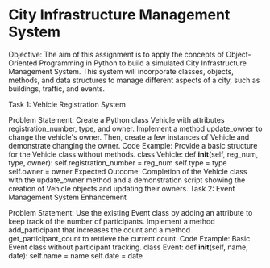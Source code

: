 
# City Infrastructure Management System

Objective: The aim of this assignment is to apply the concepts of Object-Oriented Programming in Python to build a simulated City Infrastructure Management System. This system will incorporate classes, objects, methods, and data structures to manage different aspects of a city, such as buildings, traffic, and events.

Task 1: Vehicle Registration System

Problem Statement: Create a Python class Vehicle with attributes registration_number, type, and owner. Implement a method update_owner to change the vehicle's owner. Then, create a few instances of Vehicle and demonstrate changing the owner.
Code Example: Provide a basic structure for the Vehicle class without methods.
    class Vehicle:
        def __init__(self, reg_num, type, owner):
            self.registration_number = reg_num
            self.type = type
            self.owner = owner
Expected Outcome: Completion of the Vehicle class with the update_owner method and a demonstration script showing the creation of Vehicle objects and updating their owners.
Task 2: Event Management System Enhancement

Problem Statement: Use the existing Event class by adding an attribute to keep track of the number of participants. Implement a method add_participant that increases the count and a method get_participant_count to retrieve the current count.
Code Example: Basic Event class without participant tracking.
    class Event:
        def __init__(self, name, date):
            self.name = name
            self.date = date
